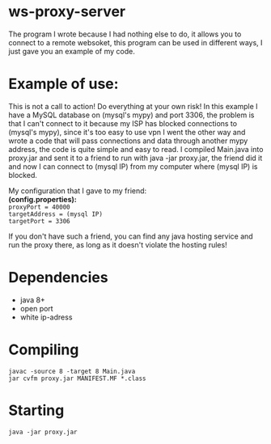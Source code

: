 # ws-proxy-server
The program I wrote because I had nothing else to do, it allows you to connect to a remote websoket, this program can be used in different ways, I just gave you an example of my code. 

# Example of use:
This is not a call to action! Do everything at your own risk! In this example I have a MySQL database on (mysql's mypy) and port 3306, the problem is that I can't connect to it because my ISP has blocked connections to (mysql's mypy), since it's too easy to use vpn I went the other way and wrote a code that will pass connections and data through another mypy address, the code is quite simple and easy to read. I compiled Main.java into proxy.jar and sent it to a friend to run with java -jar proxy.jar, the friend did it and now I can connect to (mysql IP) from my computer where (mysql IP) is blocked.

My configuration that I gave to my friend:
<br>
**(config.properties):**
<br>
`proxyPort = 40000`
<br>
`targetAddress = (mysql IP)`
<br>
`targetPort = 3306`

If you don't have such a friend, you can find any java hosting service and run the proxy there, as long as it doesn't violate the hosting rules!

# Dependencies
- java 8+
- open port
- white ip-adress

# Сompiling
`javac -source 8 -target 8 Main.java`
<br>
`jar cvfm proxy.jar MANIFEST.MF *.class`

# Starting
`java -jar proxy.jar`

